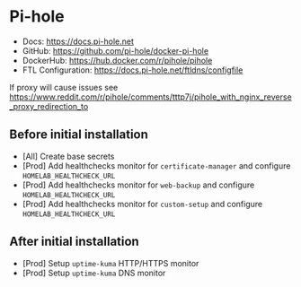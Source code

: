 # Pi-hole

- Docs: <https://docs.pi-hole.net>
- GitHub: <https://github.com/pi-hole/docker-pi-hole>
- DockerHub: <https://hub.docker.com/r/pihole/pihole>
- FTL Configuration: <https://docs.pi-hole.net/ftldns/configfile>

If proxy will cause issues see <https://www.reddit.com/r/pihole/comments/tttp7j/pihole_with_nginx_reverse_proxy_redirection_to>

## Before initial installation

- \[All\] Create base secrets
- \[Prod\] Add healthchecks monitor for `certificate-manager` and configure `HOMELAB_HEALTHCHECK_URL`
- \[Prod\] Add healthchecks monitor for `web-backup` and configure `HOMELAB_HEALTHCHECK_URL`
- \[Prod\] Add healthchecks monitor for `custom-setup` and configure `HOMELAB_HEALTHCHECK_URL`

## After initial installation

- \[Prod\] Setup `uptime-kuma` HTTP/HTTPS monitor
- \[Prod\] Setup `uptime-kuma` DNS monitor
